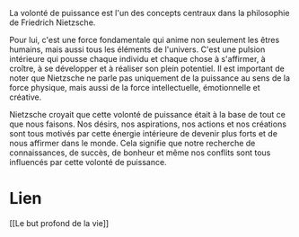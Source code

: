 La volonté de puissance est l'un des concepts centraux dans la philosophie de Friedrich Nietzsche. 

Pour lui, c'est une force fondamentale qui anime non seulement les êtres humains, mais aussi tous les éléments de l'univers. C'est une pulsion intérieure qui pousse chaque individu et chaque chose à s'affirmer, à croître, à se développer et à réaliser son plein potentiel. Il est important de noter que Nietzsche ne parle pas uniquement de la puissance au sens de la force physique, mais aussi de la force intellectuelle, émotionnelle et créative.

Nietzsche croyait que cette volonté de puissance était à la base de tout ce que nous faisons. Nos désirs, nos aspirations, nos actions et nos créations sont tous motivés par cette énergie intérieure de devenir plus forts et de nous affirmer dans le monde. Cela signifie que notre recherche de connaissances, de succès, de bonheur et même nos conflits sont tous influencés par cette volonté de puissance.

# Lien 

[[Le but profond de la vie]]
